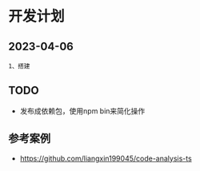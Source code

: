 # 开发计划

## 2023-04-06 
```
1、搭建

```

## TODO
- 发布成依赖包，使用npm bin来简化操作


## 参考案例
- https://github.com/liangxin199045/code-analysis-ts